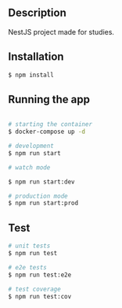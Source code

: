 ## Description

NestJS project made for studies.

## Installation

```bash
$ npm install
```

## Running the app

```bash

# starting the container
$ docker-compose up -d

# development
$ npm run start

# watch mode

$ npm run start:dev

# production mode
$ npm run start:prod
```

## Test

```bash
# unit tests
$ npm run test

# e2e tests
$ npm run test:e2e

# test coverage
$ npm run test:cov
```


